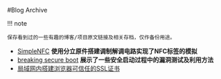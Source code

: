 #Blog Archive

!!! note

    保存看到过的一些有趣的博客/项目原文链接及相关存档，仅作备份用途。

* [SimpleNFC](SimpleNFC/index.md) **使用分立原件搭建调制解调电路实现了NFC标签的模拟**
* [breaking secure boot](breaking-secure-boot-on-google-nest-hub/index.md) **展示了一些安全启动过程中的漏洞测试及利用方法**
* [局域网内搭建浏览器可信任的SSL证书](局域网内搭建浏览器可信任的SSL证书/index.md)
